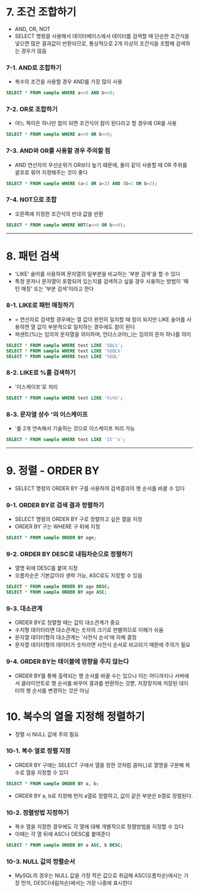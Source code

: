 # 7. 조건 조합하기
- AND, OR, NOT
- SELECT 명령을 사용해서 데이터베이스에서 데이터를 검색할 때 단순한 조건식을 넣으면 많은 결과값이 반환되므로, 통상적으로 2개 이상의 조건식을 조합해 검색하는 경우가 많음

### 7-1. AND로 조합하기
- 복수의 조건을 사용할 경우 AND를 가장 많이 사용

```sql
SELECT * FROM sample WHERE a<>0 AND b<>0;
```

### 7-2. OR로 조합하기
- 어느 쪽이든 하나만 참이 되면 조건식이 참이 된다라고 할 경우에 OR를 사용

```sql
SELECT * FROM sample WHERE a<>0 OR b<>0;
```

### 7-3. AND와 OR를 사용할 경우 주의할 점
- AND 연산자의 우선순위가 OR보다 높기 떄문에, 둘이 같이 사용할 때 OR 주위를 괄호로 묶어 지정해주는 것이 좋다

```sql
SELECT * FROM sample WHERE (a=1 OR a=2) AND (b=1 OR b=2);
```

### 7-4. NOT으로 조합
- 오른쪽에 지정한 조건식의 반대 값을 반환

```sql
SELECT * FROM sample WHERE NOT(a<>0 OR b<>0);
```
<hr>

# 8. 패턴 검색
- 'LIKE' 술어를 사용하여 문자열의 일부분을 비교하는 '부분 검색'을 할 수 있다
- 특정 문자나 문자열이 포함되어 있는지를 검색하고 싶을 경우 사용하는 방법이 '패턴 매칭' 또는 '부분 검색'이라고 한다

### 8-1. LIKE로 패턴 매칭하기
- \= 연산자로 검색할 경우에는 열 값이 완전히 일치할 때 참이 되지만 LIKE 술어를 사용하면 열 값이 부분적으로 일치하는 경우에도 참이 된다
- 퍼센트(%)는 임의의 문자열을 의미하며, 언더스코어(\_)는 임의의 문자 하나를 의미

```sql
SELECT * FROM sample WHERE text LIKE 'SQL%';
SELECT * FROM sample WHERE text LIKE '%SQL%'
SELECT * FROM sample WHERE text LIKE '%SQL'
```

### 8-2. LIKE로 %를 검색하기
- '이스케이프'로 처리

```sql
SELECT * FROM sample WHERE text LIKE '%\%%';
```

### 8-3. 문자열 상수 '의 이스케이프
- '를 2개 연속해서 기술하는 것으로 이스케이프 처리 가능

```sql
SELECT * FROM sample WHERE text LIKE 'It''s';
```

<hr>

# 9. 정렬 - ORDER BY
- SELECT 명령의 ORDER BY 구를 사용하여 검색결과의 행 순서를 바꿀 수 있다

### 9-1. ORDER BY로 검색 결과 정렬하기
- SELECT 명령의 ORDER BY 구로 정렬하고 싶은 열을 지정
- ORDER BY 구는 WHERE 구 뒤에 지정

```sql
SELECT * FROM sample ORDER BY age;
```

### 9-2. ORDER BY DESC로 내림차순으로 정렬하기
- 열명 뒤에 DESC를 붙여 지정
- 오름차순은 기본값이라 생략 가능, ASC로도 지정할 수 있음

```sql
SELECT * FROM sample ORDER BY age DESC;
SELECT * FROM sample ORDER BY age ASC;
```

### 9-3. 대소관계
- ORDER BY로 정렬할 때는 값의 대소관계가 중요
- 수치형 데이터라면 대소관계는 숫자의 크기로 판별하므로 이해가 쉬움
- 문자열 데이터형의 대소관계는 '사전식 순서'에 의해 결정
- 문자열 데이터형의 데이터가 숫자라면 사전식 순서로 비교되기 때문에 주의가 필요

### 9-4. ORDER BY는 테이블에 영향을 주지 않는다
- ORDER BY를 통해 출력되는 행 순서를 바꿀 수는 있으나 이는 어디까지나 서버에서 클라이언트로 행 순서를 바꾸어 결과를 반환하는 것뿐, 저장장치에 저장된 데이터의 행 순서를 변경하는 것은 아님

# 10. 복수의 열을 지정해 정렬하기
- 정렬 시 NULL 값에 주의 필요

### 10-1. 복수 열로 정렬 지정
- ORDER BY 구에는 SELECT 구에서 열을 정한 것처럼 콤마(,)로 열명을 구분해 복수로 열을 지정할 수 있다

```sql
SELECT * FROM sample ORDER BY a, b;
```

- ORDER BY a, b로 지정해 먼저 a열로 정렬하고, 값이 같은 부분은 b열로 정렬된다.

### 10-2. 정렬방법 지정하기
- 복수 열을 지정한 경우에도 각 열에 대해 개별적으로 정렬방법을 지정할 수 있다
- 이때는 각 열 뒤에 ASC나 DESC를 붙여준다

```sql
SELECT * FROM sample ORDER BY a ASC, b DESC;
```

### 10-3. NULL 값의 정렬순서
- MySQL의 경우는 NULL 값을 가장 작은 값으로 취급해 ASC(오름차순)에서는 가장 먼저, DESC(내림차순)에서는 가장 나중에 표시한다








